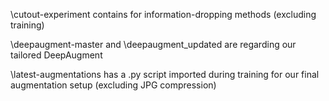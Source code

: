 \cutout-experiment contains for information-dropping methods (excluding training)

\deepaugment-master and \deepaugment_updated are regarding our tailored DeepAugment

\latest-augmentations has a .py script imported during training for our final augmentation setup (excluding JPG compression)
